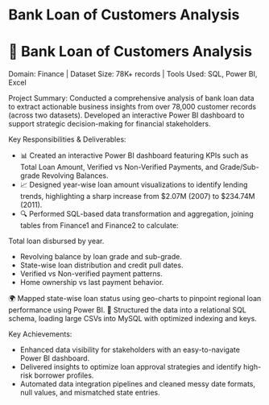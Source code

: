 # Bank Loan of Customers Analysis
# 💼  Bank Loan of Customers Analysis

Domain: Finance | Dataset Size: 78K+ records | Tools Used: SQL, Power BI, Excel

Project Summary:
Conducted a comprehensive analysis of bank loan data to extract actionable business insights from over 78,000 customer records (across two datasets). Developed an interactive Power BI dashboard to support strategic decision-making for financial stakeholders.

Key Responsibilities & Deliverables:
- 📊 Created an interactive Power BI dashboard featuring KPIs such as Total Loan Amount, Verified vs Non-Verified Payments, and Grade/Sub-grade Revolving Balances.
- 📈 Designed year-wise loan amount visualizations to identify lending trends, highlighting a sharp increase from $2.07M (2007) to $234.74M (2011).
- 🔍 Performed SQL-based data transformation and aggregation, joining tables from Finance1 and Finance2 to calculate:

Total loan disbursed by year.
- Revolving balance by loan grade and sub-grade.
- State-wise loan distribution and credit pull dates.
- Verified vs Non-verified payment patterns.
- Home ownership vs last payment behavior.

🌍 Mapped state-wise loan status using geo-charts to pinpoint regional loan performance using Power BI.
🧾 Structured the data into a relational SQL schema, loading large CSVs into MySQL with optimized indexing and keys.

Key Achievements:
- Enhanced data visibility for stakeholders with an easy-to-navigate Power BI dashboard.
- Delivered insights to optimize loan approval strategies and identify high-risk borrower profiles.
- Automated data integration pipelines and cleaned messy date formats, null values, and mismatched state entries.
